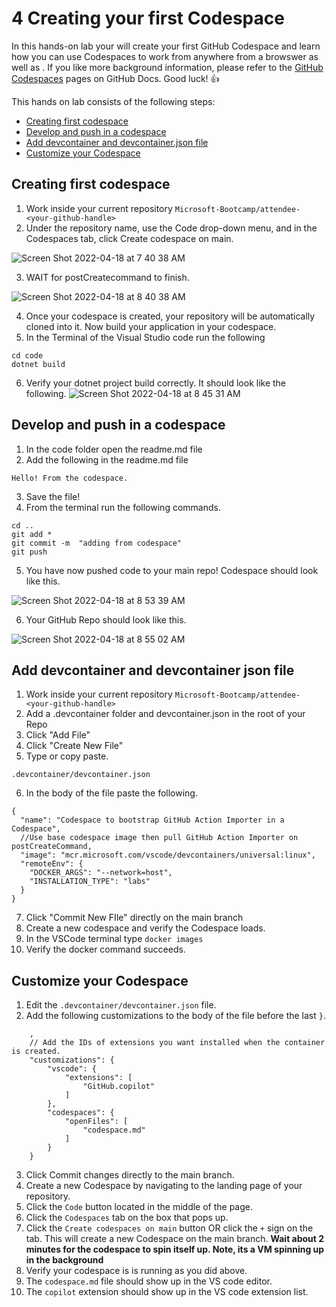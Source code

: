 # 4 Creating your first Codespace

In this hands-on lab your will create your first GitHub Codespace and learn how you can use Codespaces to work from anywhere from a browswer as well as . If you like more background information, please refer to the [GitHub Codespaces](https://docs.github.com/en/codespaces) pages on GitHub Docs. Good luck! 👍

This hands on lab consists of the following steps:
- [Creating first codespace](#creating-first-codespace)
- [Develop and push in a codespace](#develop-and-push-in-a-codespace)
- [Add devcontainer and devcontainer.json file](#add-devcontainer-and-devcontainer-json-file)
- [Customize your Codespace](#customize-your-codespace)

## Creating first codespace
1. Work inside your current repository `Microsoft-Bootcamp/attendee-<your-github-handle>`
2. Under the repository name, use the  Code drop-down menu, and in the Codespaces tab, click Create codespace on main.

![Screen Shot 2022-04-18 at 7 40 38 AM](https://user-images.githubusercontent.com/26442605/163824575-5516195b-21bc-4e5d-a7ad-6699bc34b88f.png)

3. WAIT for postCreatecommand to finish.

![Screen Shot 2022-04-18 at 8 40 38 AM](https://user-images.githubusercontent.com/26442605/163833596-499f4103-f034-4d9e-a932-b7b65ef271f8.png)


4. Once your codespace is created, your repository will be automatically cloned into it. Now build your application in your codespace.
5. In the Terminal of the Visual Studio code run the following
```
cd code
dotnet build
```
6. Verify your dotnet project build correctly. It should look like the following.
![Screen Shot 2022-04-18 at 8 45 31 AM](https://user-images.githubusercontent.com/26442605/163834229-88b7780b-08da-4064-8e16-56db770da744.png)

## Develop and push in a codespace
1. In the code folder open the readme.md file
2. Add the following in the readme.md file
```
Hello! From the codespace.
```
3. Save the file!
4. From the terminal run the following commands.
```
cd ..
git add *
git commit -m  "adding from codespace"
git push
```
5. You have now pushed code to your main repo! Codespace should look like this.

![Screen Shot 2022-04-18 at 8 53 39 AM](https://user-images.githubusercontent.com/26442605/163835432-dff0f473-e4b9-43a0-b1fa-98a83ce9cd69.png)

6. Your GitHub Repo should look like this.

![Screen Shot 2022-04-18 at 8 55 02 AM](https://user-images.githubusercontent.com/26442605/163835565-bc3176f7-8517-402d-9a64-7c6ae3c20f11.png)


## Add devcontainer and devcontainer json file
1. Work inside your current repository `Microsoft-Bootcamp/attendee-<your-github-handle>`
2. Add a .devcontainer folder and devcontainer.json in the root of your Repo
3. Click "Add File"
4. Click "Create New File"
5. Type or copy paste.
```
.devcontainer/devcontainer.json
```
6. In the body of the file paste the following.
```
{
  "name": "Codespace to bootstrap GitHub Action Importer in a Codespace",
  //Use base codespace image then pull GitHub Action Importer on postCreateCommand,  
  "image": "mcr.microsoft.com/vscode/devcontainers/universal:linux",
  "remoteEnv": {
    "DOCKER_ARGS": "--network=host",
    "INSTALLATION_TYPE": "labs"
  }
}
```
7. Click "Commit New FIle" directly on the main branch
8. Create a new codespace and verify the Codespace loads.
9. In the VSCode terminal type `docker images`
10. Verify the docker command succeeds.

## Customize your Codespace

1. Edit the `.devcontainer/devcontainer.json` file.
2. Add the following customizations to the body of the file before the last `}`. 
```
    ,    
    // Add the IDs of extensions you want installed when the container is created.
    "customizations": {
        "vscode": {
            "extensions": [
                "GitHub.copilot"
            ]
        },
        "codespaces": {
            "openFiles": [
                "codespace.md"
            ]
        }
    }
```
3. Click Commit changes directly to the main branch.
4. Create a new Codespace by navigating to the landing page of your repository.
5. Click the `Code` button located in the middle of the page.
6. Click the `Codespaces` tab on the box that pops up.
7. Click the `Create codespaces on main` button OR click the `+` sign on the tab. This will create a new Codespace on the main branch.
**Wait about 2 minutes for the codespace to spin itself up. Note, its a VM spinning up in the background**
8. Verify your codespace is is running as you did above.
9. The `codespace.md` file should show up in the VS code editor.
10. The `copilot` extension should show up in the VS code extension list.
